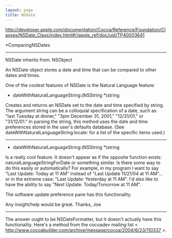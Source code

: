 ```yaml
---
layout: page
title: NSDate
---
```


http://developer.apple.com/documentation/Cocoa/Reference/Foundation/Classes/NSDate_Class/index.html#//apple_ref/doc/uid/TP40003641


*ComparingNSDates

----

NSDate inherits from: NSObject

An NSDate object stores a date and time that can be compared to other dates and times.

One of the coolest features of NSDate is the Natural Language feature:

+ dateWithNaturalLanguageString:(NSString *)string

Creates and returns an NSDate set to the date and time specified by string. The argument string can be a colloquial specification of a date, such as "last Tuesday at dinner," "3pm December 31, 2001," "12/31/01," or "31/12/01." In parsing the string, this method uses the date and time preferences stored in the user's defaults database. (See dateWithNaturalLanguageString:locale: for a list of the specific items used.)

----

+ dateWithNaturalLanguageString:(NSString *)string

Is a really cool feature.  It doesn't appear as if the opposite function exists: naturalLanguageStringForDate or something similar.  Is there some way to do this easily or automatically?  For example, in my program I want to say "Last Update: Today at 11 AM" instead of "Last Update 11/21/04 at 11 AM"... or in the extreme case: "Last Update: Yesterday at 11 AM".  I'd also like to have the ability to say "Next Update: Today/Tomorrow at 11 AM".  

The software update preference pane has this functionality.

Any insight/help would be great.  Thanks, Joe

----

The answer ought to be NSDateFormatter, but it doesn't actually have this functionality.  Here's a method from the cocoadev mailing list < http://www.cocoabuilder.com/archive/message/cocoa/2004/6/23/110337 >.

